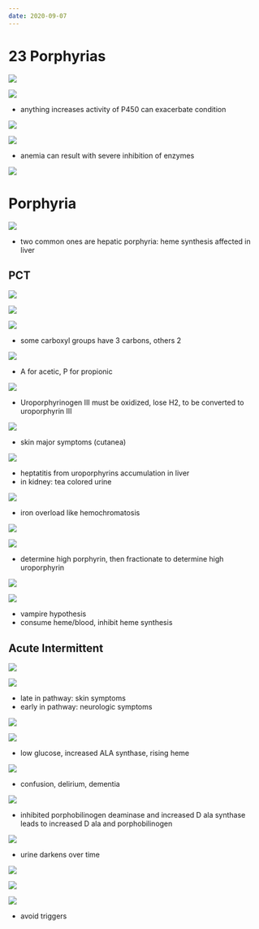 ```yaml
---
date: 2020-09-07
---
```


# 23 Porphyrias

<!-- porphyrins are. Porphyrias are. Symptoms from.. -->

![](https://photos.thisispiggy.com/file/wikiFiles/IUBM17b.jpg)

<!-- heme production, location, pathways.. -->

![](https://photos.thisispiggy.com/file/wikiFiles/o0sKWrq.jpg)

- anything increases activity of P450 can exacerbate condition

![](https://photos.thisispiggy.com/file/wikiFiles/iKEWyuI.jpg)

![](https://photos.thisispiggy.com/file/wikiFiles/xELAMnO.jpg)

- anemia can result with severe inhibition of enzymes

![](https://photos.thisispiggy.com/file/wikiFiles/1D0v9I9.jpg)

# Porphyria

<!-- 2 types of porphyrias. Anemia?.. -->

![](https://photos.thisispiggy.com/file/wikiFiles/kBUTU4e.jpg)

- two common ones are hepatic porphyria: heme synthesis affected in liver

## PCT

<!-- porphyria cutanea tarda pathogenesis, symptoms, worsened how, treatment.. -->

![](https://photos.thisispiggy.com/file/wikiFiles/IYci69H.jpg)

![](https://photos.thisispiggy.com/file/wikiFiles/Tlax3Et.jpg)

![](https://photos.thisispiggy.com/file/wikiFiles/tlZOKzR.jpg)

- some carboxyl groups have 3 carbons, others 2

![](https://photos.thisispiggy.com/file/wikiFiles/gdTnjuY.jpg)

- A for acetic, P for propionic

![](https://photos.thisispiggy.com/file/wikiFiles/YXY6Gde.jpg)

- Uroporphyrinogen III must be oxidized, lose H2, to be converted to uroporphyrin III

![](https://photos.thisispiggy.com/file/wikiFiles/jHd7UVH.jpg)

- skin major symptoms (cutanea)

![](https://photos.thisispiggy.com/file/wikiFiles/f9tGJK9.jpg)

- heptatitis from uroporphyrins accumulation in liver
- in kidney: tea colored urine

![](https://photos.thisispiggy.com/file/wikiFiles/fHyp6E0.jpg)

- iron overload like hemochromatosis

![](https://photos.thisispiggy.com/file/wikiFiles/tbOiIU2.jpg)

![](https://photos.thisispiggy.com/file/wikiFiles/1mbuvO0.jpg)

- determine high porphyrin, then fractionate to determine high uroporphyrin

![](https://photos.thisispiggy.com/file/wikiFiles/Sp5KatE.jpg)

![](https://photos.thisispiggy.com/file/wikiFiles/JkqN33w.jpg)

- vampire hypothesis
- consume heme/blood, inhibit heme synthesis

## Acute Intermittent

<!-- acute intermittent porphyria inheritance, pathogenesis, symptoms, triggers, diagnosis, treatment.. -->

![](https://photos.thisispiggy.com/file/wikiFiles/hklcFo1.jpg)

![](https://photos.thisispiggy.com/file/wikiFiles/dzZDTf8.jpg)

- late in pathway: skin symptoms
- early in pathway: neurologic symptoms

![](https://photos.thisispiggy.com/file/wikiFiles/pXxXW8Y.jpg)

![](https://photos.thisispiggy.com/file/wikiFiles/HAwYynF.jpg)

- low glucose, increased ALA synthase, rising heme

![](https://photos.thisispiggy.com/file/wikiFiles/R2ihmZg.jpg)

- confusion, delirium, dementia

![](https://photos.thisispiggy.com/file/wikiFiles/DsIZ3ph.jpg)

- inhibited porphobilinogen deaminase and increased D ala synthase leads to increased D ala and porphobilinogen

![](https://photos.thisispiggy.com/file/wikiFiles/TqeMZ9Y.jpg)

- urine darkens over time

![](https://photos.thisispiggy.com/file/wikiFiles/ecYCNHR.jpg)

![](https://photos.thisispiggy.com/file/wikiFiles/Os1hLoe.jpg)

![](https://photos.thisispiggy.com/file/wikiFiles/Njy0A3T.jpg)

- avoid triggers
